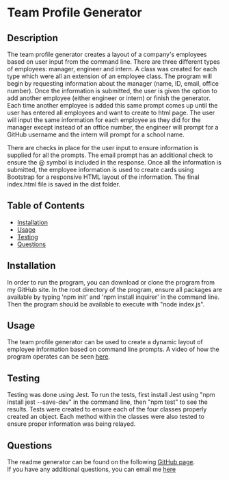 # Team Profile Generator

## Description

The team profile generator creates a layout of a company's employees based on user input from the command line.  There are three different types of employees: manager, engineer and intern.  A class was created for each type which were all an extension of an employee class.  The program will begin by requesting information about the manager (name, ID, email, office number).  Once the information is submitted, the user is given the option to add another employee (either engineer or intern) or finish the generator.  Each time another employee is added this same prompt comes up until the user has entered all employees and want to create to html page.  The user will input the same information for each employee as they did for the manager except instead of an office number, the engineer will prompt for a GitHub username and the intern will prompt for a school name.

There are checks in place for the user input to ensure information is supplied for all the prompts.  The email prompt has an additional check to ensure the @ symbol is included in the response.  Once all the information is submitted, the employee information is used to create cards using Bootstrap for a responsive HTML layout of the information.  The final index.html file is saved in the dist folder.

## Table of Contents

- [Installation](#installation)
- [Usage](#usage)
- [Testing](#testing)
- [Questions](#questions)

## Installation

In order to run the program, you can download or clone the program from my GitHub site. In the root directory of the program, ensure all packages are available by typing 'npm init' and 'npm install inquirer' in the command line. Then the program should be available to execute with "node index.js".

## Usage

The team profile generator can be used to create a dynamic layout of employee information based on command line prompts. A video of how the program operates can be seen [here](https://drive.google.com/file/d/1ULqBJk9V7yC2YRb2peWRWL6RRdODs0Xq/view).

## Testing

Testing was done using Jest.  To run the tests, first install Jest using "npm install jest --save-dev" in the command line, then "npm test" to see the results.  Tests were created to ensure each of the four classes properly created an object.  Each method within the classes were also tested to ensure proper information was being relayed.

## Questions

The readme generator can be found on the following [GitHub page](https://github.com/kunkelkevin/team-profile).<br />If you have any additional questions, you can email me [here](mailto:kunkelkevin@yahoo.com)
